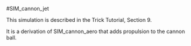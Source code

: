 #SIM\_cannon\_jet

This simulation is described in the Trick Tutorial, Section 9.

It is a derivation of SIM\_cannon\_aero that adds propulsion to the cannon ball.
